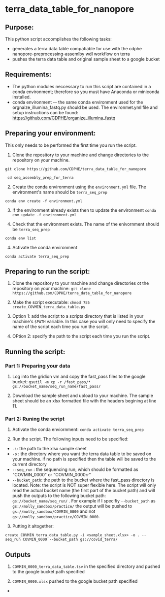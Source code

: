# terra_data_table_for_nanopore

## Purpose:
This python script accomplishes the following tasks:
- generates a terra data table compatiable for use with the cdphe nanopore-preprocessing-assemlby wdl workflow on terra
- pushes the terra data table and original sample sheet to a google bucket

## Requirements:
- The python modules neccessary to run this script are contained in a conda environment; therefore so you must have Anaconda or miniconda installed.
- conda environment -- the same conda environment used for the orgnaize_illumina_fastq.py should be used. The environmet.yml file and setup instructions can be found: https://github.com/CDPHE/organize_illumina_fastq

## Preparing your environment:
This only needs to be performed the first time you run the script.
1. Clone the repository to your machine and change directories to the repository on your machine.

``git clone https://github.com/CDPHE/terra_data_table_for_nanopore``

`` cd seq_assembly_prep_for_terra``

2. Create the conda environment using the ```environment.yml``` file. The environment's name should be ```terra_seq_prep```

``conda env create -f environment.yml``

3. If the environment already exists then to update the environment
``conda env update -f environment.yml``

3. Check that the environment exists. The name of the enivornment should be `terra_seq_prep`

``conda env list``

4. Activate the conda environment

``conda activate terra_seq_prep``

## Preparing to run the script:
1. Clone the repository to your machine and change directories ot the repository on your machine:
``git clone https://github.com/CDPHE/terra_data_table_for_nanopore``

2. Make the script executable:
``chmod 755 create_COVMIN_terra_data_table.py``

3. Option 1: add the script to a scripts directory that is listed in your machine's ``$PATH`` variable. In this case you will only need to specify the name of the script each time you run the script.

4. OPtion 2: specify the path to the script each time you run the script.

## Running the script:
### Part 1: Preparing your data
1. Log into the gridion vm and copy the fast_pass files to the google bucket:
``gsutil -m cp -r /fast_pass/* gs://bucket_name/seq_run_name/fast_pass/ ``

2. Download the sample sheet and upload to your machine. The sample sheet should be an xlsx formatted file with the headers begining at line 11.

### Part 2: Runing the script
1. Activate the conda enviornment:
``conda activate terra_seq_prep``

2. Run the script. The following inputs need to be specified:
  - ``-i``: the path to the xlsx sample sheet
  - ``-o`` : the directory where you want the terra data table to be saved on your machine. if no path is specified then the table will be saved to the current directory
  - ``--seq_run`` : the sequencing run, which should be formatted as "COVMIN_0000" or "COVMIN_0000rr"
  - ``--bucket_path``: the path to the bucket where the fast_pass directory is located. Note: the script is NOT super flexible here. The script will only read the actual bucket name (the first part of the bucket path) and will push the outputs to the following bucket path: ``gs://bucket_name/seq_run/`` . For example if I specifiy ``--bucket_path`` as ``gs://molly_sandbox/practice/`` the output will be pushed to ``gs://molly_sandbox/COVMIN_0000`` and not ``gs://molly_sandbox/practice/COVMIN_0000``.

3. Putting it altogether:

``create_COVMIN_terra_data_table.py -i <sample_sheet.xlsx> -o . --seq_run COVMIN_0000 --bucket_path gs://covid_terra/``


## Outputs
1. ``COVMIN_0000_terra_data_table.tsv`` in the specified directory and pushed to the google bucket path specified

2. ``COVMIN_0000.xlsx`` pushed to the google bucket path specified

-
